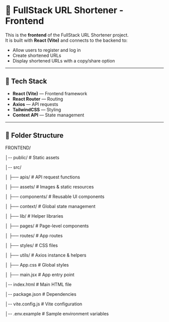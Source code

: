 # 🎨 FullStack URL Shortener - Frontend

This is the **frontend** of the FullStack URL Shortener project.  
It is built with **React (Vite)** and connects to the backend to:
- Allow users to register and log in
- Create shortened URLs
- Display shortened URLs with a copy/share option

---

## 🚀 Tech Stack
- **React (Vite)** — Frontend framework
- **React Router** — Routing
- **Axios** — API requests
- **TailwindCSS** — Styling
- **Context API** — State management

---

## 📂 Folder Structure
FRONTEND/

│-- public/ # Static assets

│-- src/

│ ├── apis/ # API request functions

│ ├── assets/ # Images & static resources

│ ├── components/ # Reusable UI components

│ ├── context/ # Global state management

│ ├── lib/ # Helper libraries

│ ├── pages/ # Page-level components

│ ├── routes/ # App routes

│ ├── styles/ # CSS files

│ ├── utils/ # Axios instance & helpers

│ ├── App.css # Global styles

│ ├── main.jsx # App entry point

│-- index.html # Main HTML file

│-- package.json # Dependencies

│-- vite.config.js # Vite configuration

│-- .env.example # Sample environment variables
